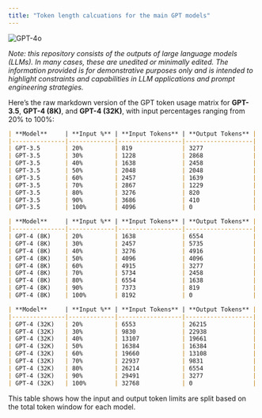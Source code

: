 ```yaml
---
title: "Token length calcuations for the main GPT models"
---
```

![GPT-4o](https://img.shields.io/badge/GPT--4o-3333FF?style=for-the-badge&logo=openai&logoColor=white)



*Note: this repository consists of the outputs of large language models (LLMs). In many cases, these are unedited or minimally edited. The information provided is for demonstrative purposes only and is intended to highlight constraints and capabilities in LLM applications and prompt engineering strategies.*


Here’s the raw markdown version of the GPT token usage matrix for **GPT-3.5**, **GPT-4 (8K)**, and **GPT-4 (32K)**, with input percentages ranging from 20% to 100%:

```markdown
| **Model**     | **Input %** | **Input Tokens** | **Output Tokens** |
|---------------|-------------|------------------|-------------------|
| GPT-3.5       | 20%         | 819              | 3277              |
| GPT-3.5       | 30%         | 1228             | 2868              |
| GPT-3.5       | 40%         | 1638             | 2458              |
| GPT-3.5       | 50%         | 2048             | 2048              |
| GPT-3.5       | 60%         | 2457             | 1639              |
| GPT-3.5       | 70%         | 2867             | 1229              |
| GPT-3.5       | 80%         | 3276             | 820               |
| GPT-3.5       | 90%         | 3686             | 410               |
| GPT-3.5       | 100%        | 4096             | 0                 |

| **Model**     | **Input %** | **Input Tokens** | **Output Tokens** |
|---------------|-------------|------------------|-------------------|
| GPT-4 (8K)    | 20%         | 1638             | 6554              |
| GPT-4 (8K)    | 30%         | 2457             | 5735              |
| GPT-4 (8K)    | 40%         | 3276             | 4916              |
| GPT-4 (8K)    | 50%         | 4096             | 4096              |
| GPT-4 (8K)    | 60%         | 4915             | 3277              |
| GPT-4 (8K)    | 70%         | 5734             | 2458              |
| GPT-4 (8K)    | 80%         | 6554             | 1638              |
| GPT-4 (8K)    | 90%         | 7373             | 819               |
| GPT-4 (8K)    | 100%        | 8192             | 0                 |

| **Model**     | **Input %** | **Input Tokens** | **Output Tokens** |
|---------------|-------------|------------------|-------------------|
| GPT-4 (32K)   | 20%         | 6553             | 26215             |
| GPT-4 (32K)   | 30%         | 9830             | 22938             |
| GPT-4 (32K)   | 40%         | 13107            | 19661             |
| GPT-4 (32K)   | 50%         | 16384            | 16384             |
| GPT-4 (32K)   | 60%         | 19660            | 13108             |
| GPT-4 (32K)   | 70%         | 22937            | 9831              |
| GPT-4 (32K)   | 80%         | 26214            | 6554              |
| GPT-4 (32K)   | 90%         | 29491            | 3277              |
| GPT-4 (32K)   | 100%        | 32768            | 0                 |
```

This table shows how the input and output token limits are split based on the total token window for each model.
